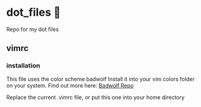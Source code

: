 # dot_files :bear:
Repo for my dot files
## vimrc
### installation
This file uses the color scheme badwolf
Install it into your vim colors folder on your system.
Find out more here: [Badwolf Repo](https://github.com/sjl/badwolf)

Replace the current .vimrc file, or put this one into your home directory

